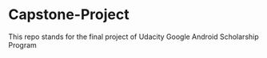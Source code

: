 # Capstone-Project
This repo stands for the final project of Udacity Google Android Scholarship Program
